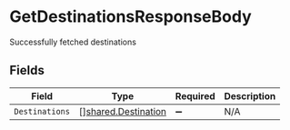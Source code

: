 # GetDestinationsResponseBody

Successfully fetched destinations


## Fields

| Field                                                             | Type                                                              | Required                                                          | Description                                                       |
| ----------------------------------------------------------------- | ----------------------------------------------------------------- | ----------------------------------------------------------------- | ----------------------------------------------------------------- |
| `Destinations`                                                    | [][shared.Destination](../../../pkg/models/shared/destination.md) | :heavy_minus_sign:                                                | N/A                                                               |